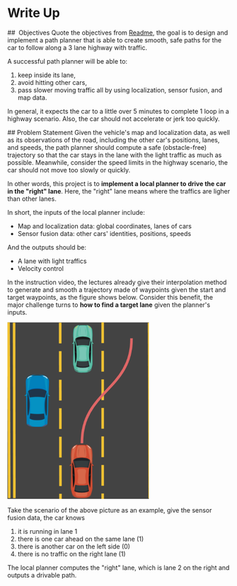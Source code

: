 # Write Up

##  Objectives
Quote the objectives from [Readme](./README.md), the goal is to design and implement a path planner that is able to create smooth, safe paths for the car to follow along a 3 lane highway with traffic.

A successful path planner will be able to:
1. keep inside its lane,
2. avoid hitting other cars,
3. pass slower moving traffic all by using localization, sensor fusion, and map data.

In general, it expects the car to a little over 5 minutes to complete 1 loop in a highway scenario. Also, the car should not accelerate or jerk too quickly.


## Problem Statement
Given the vehicle's map and localization data, as well as its observations of the road, including the other car's positions, lanes, and speeds, the path planner should compute a safe (obstacle-free) trajectory so that the car stays in the lane with the light traffic as much as possible. Meanwhile, consider the speed limits in the highway scenario, the car should not move too slowly or quickly.

In other words, this project is to **implement a local planner to drive the car in the "right" lane**. Here, the "right" lane means where the traffics are ligher than other lanes.

In short, the inputs of the local planner include:
- Map and localization data: global coordinates, lanes of cars
- Sensor fusion data: other cars' identities, positions, speeds

And the outputs should be:
- A lane with light traffics
- Velocity control

In the instruction video, the lectures already give their interpolation method to generate and smooth a trajectory made of waypoints given the start and target waypoints, as the figure shows below. Consider this benefit, the major challenge turns to **how to find a target lane** given the planner's inputs.

<img src="./image/carrace.png" width="320"/>

Take the scenario of the above picture as an example, give the sensor fusion data, the car knows
1. it is running in lane 1
2. there is one car ahead on the same lane (1)
3. there is another car on the left side (0)
4. there is no traffic on the right lane (1)

The local planner computes the "right" lane, which is lane 2 on the right and outputs a drivable path.
